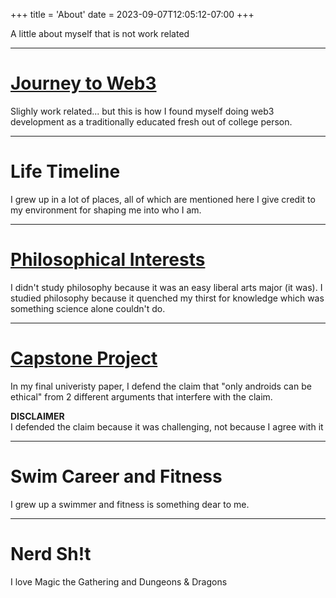+++
title = 'About'
date = 2023-09-07T12:05:12-07:00
+++

A little about myself that is not work related

----

# [Journey to Web3](../about/journey)
Slighly work related... but this is how I found myself doing web3 
development as a traditionally educated fresh out of college person.

----

# Life Timeline
I grew up in a lot of places, all of which are mentioned here I give
credit to my environment for shaping me into who I am.

----

# [Philosophical Interests](../about/philosophical-interests)
I didn't study philosophy because it was an easy liberal arts major 
(it was). I studied philosophy because it quenched my thirst for 
knowledge which was something science alone couldn't do.

----

# [Capstone Project](/capstone.pdf)
In my final univeristy paper, I defend the claim that 
"only androids can be ethical" from 2 different arguments that interfere
with the claim.  

**DISCLAIMER**  
I defended the claim because it was challenging, not because I agree with it

---- 

# Swim Career and Fitness
I grew up a swimmer and fitness is something dear to me.

---- 

# Nerd Sh!t
I love Magic the Gathering and Dungeons & Dragons
